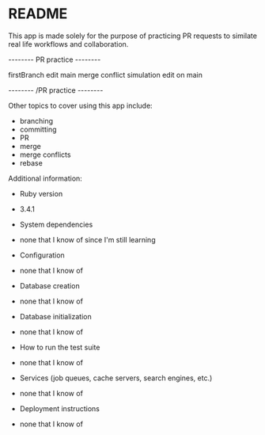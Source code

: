 # README

This app is made solely for the purpose of practicing PR requests to similate real life workflows and collaboration.

-------- PR practice --------

firstBranch edit
main merge conflict simulation edit on main

-------- /PR practice --------

Other topics to cover using this app include:
- branching
- committing
- PR
- merge
- merge conflicts
- rebase

Additional information:

* Ruby version
- 3.4.1
* System dependencies
- none that I know of since I'm still learning
* Configuration
- none that I know of
* Database creation
- none that I know of
* Database initialization
- none that I know of
* How to run the test suite
- none that I know of
* Services (job queues, cache servers, search engines, etc.)
- none that I know of
* Deployment instructions
- none that I know of
